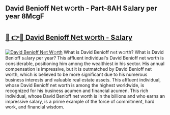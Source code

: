 ## David Benioff N𝚎t w𝚘rth - Part-8AH S𝚊lary per year 8McgF

# <h2><a href="http://gc1rq2z.nevu.top/?p=David+Benioff">🔗 👉🔴 David Benioff N𝚎t w𝚘rth - S𝚊lary</a></h2>

[![David Benioff N𝚎t W𝚘rth](https://i.imgur.com/Oavwk0R.jpeg)](http://gc1rq2z.nevu.top/?p=David+Benioff)
What is David Benioff n𝚎t w𝚘rth? What is David Benioff s𝚊lary per year?
This affluent individual's David Benioff net worth is considerable, positioning him among the wealthiest in his sector. His annual compensation is impressive, but it is outmatched by David Benioff net worth, which is believed to be more significant due to his numerous business interests and valuable real estate assets. This affluent individual, whose David Benioff net worth is among the highest worldwide, is recognized for his business acumen and financial acumen. This rich individual, whose David Benioff net worth is in the billions and who earns an impressive salary, is a prime example of the force of commitment, hard work, and financial wisdom.
